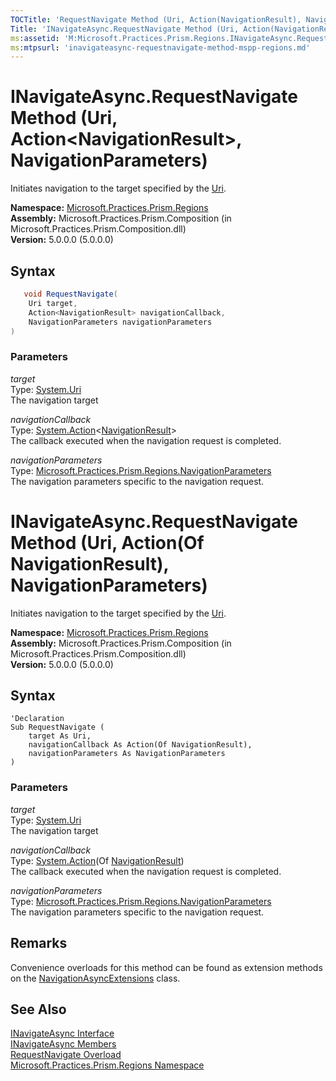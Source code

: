 ```yaml
---
TOCTitle: 'RequestNavigate Method (Uri, Action(NavigationResult), NavigationParameters)'
Title: 'INavigateAsync.RequestNavigate Method (Uri, Action(NavigationResult), NavigationParameters) (Microsoft.Practices.Prism.Regions)'
ms:assetid: 'M:Microsoft.Practices.Prism.Regions.INavigateAsync.RequestNavigate(System.Uri,System.Action{Microsoft.Practices.Prism.Regions.NavigationResult},Microsoft.Practices.Prism.Regions.NavigationParameters)'
ms:mtpsurl: 'inavigateasync-requestnavigate-method-mspp-regions.md'
---
```


# INavigateAsync.RequestNavigate Method (Uri, Action&lt;NavigationResult&gt;, NavigationParameters)

Initiates navigation to the target specified by the [Uri](http://msdn.microsoft.com/en-us/library/txt7706a).

**Namespace:** [Microsoft.Practices.Prism.Regions](/patterns-practices/reference/mspp-regions-namespace)<br/>
**Assembly:** Microsoft.Practices.Prism.Composition (in Microsoft.Practices.Prism.Composition.dll)<br/>
**Version:** 5.0.0.0 (5.0.0.0)

## Syntax

```C#
   void RequestNavigate(
	Uri target,
	Action<NavigationResult> navigationCallback,
	NavigationParameters navigationParameters
) 
```

### Parameters

*target*<br/>
Type: [System.Uri](http://msdn.microsoft.com/en-us/library/txt7706a)<br/>
The navigation target

*navigationCallback*<br/>
Type: [System.Action](http://msdn.microsoft.com/en-us/library/018hxwa8)&lt;[NavigationResult](/patterns-practices/reference/navigationresult-class-mspp-regions)&gt;<br/>
The callback executed when the navigation request is completed.

*navigationParameters*<br/>
Type: [Microsoft.Practices.Prism.Regions.NavigationParameters](/patterns-practices/reference/navigationparameters-class-mspp-regions)<br/>
The navigation parameters specific to the navigation request.

# INavigateAsync.RequestNavigate Method (Uri, Action(Of NavigationResult), NavigationParameters)

Initiates navigation to the target specified by the [Uri](http://msdn.microsoft.com/en-us/library/txt7706a).

**Namespace:** [Microsoft.Practices.Prism.Regions](/patterns-practices/reference/mspp-regions-namespace)<br/>
**Assembly:** Microsoft.Practices.Prism.Composition (in Microsoft.Practices.Prism.Composition.dll)<br/>
**Version:** 5.0.0.0 (5.0.0.0)

## Syntax

```VB
'Declaration
Sub RequestNavigate ( 
	target As Uri,
	navigationCallback As Action(Of NavigationResult),
	navigationParameters As NavigationParameters
)
```

### Parameters

*target*<br/>
Type: [System.Uri](http://msdn.microsoft.com/en-us/library/txt7706a)<br/>
The navigation target

*navigationCallback*<br/>
Type: [System.Action](http://msdn.microsoft.com/en-us/library/018hxwa8)(Of [NavigationResult](/patterns-practices/reference/navigationresult-class-mspp-regions))<br/>
The callback executed when the navigation request is completed.

*navigationParameters*<br/>
Type: [Microsoft.Practices.Prism.Regions.NavigationParameters](/patterns-practices/reference/navigationparameters-class-mspp-regions)<br/>
The navigation parameters specific to the navigation request.

## Remarks

 Convenience overloads for this method can be found as extension methods on the [NavigationAsyncExtensions](/patterns-practices/reference/navigationasyncextensions-class-mspp-regions) class.

## See Also

[INavigateAsync Interface](/patterns-practices/reference/inavigateasync-interface-mspp-regions)<br/>
[INavigateAsync Members](/patterns-practices/reference/inavigateasync-members-mspp-regions)<br/>
[RequestNavigate Overload](/patterns-practices/reference/inavigateasync-requestnavigate-method-mspp-regions)<br/>
[Microsoft.Practices.Prism.Regions Namespace](/patterns-practices/reference/mspp-regions-namespace)